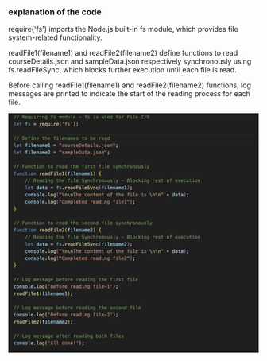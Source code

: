### explanation of the code

require('fs') imports the Node.js built-in fs module, which provides file system-related functionality.

readFile1(filename1) and readFile2(filename2) define functions to read courseDetails.json and sampleData.json respectively synchronously using fs.readFileSync, which blocks further execution until each file is read.

Before calling readFile1(filename1) and readFile2(filename2) functions, log messages are printed to indicate the start of the reading process for each file.

![alt text](image.png)
